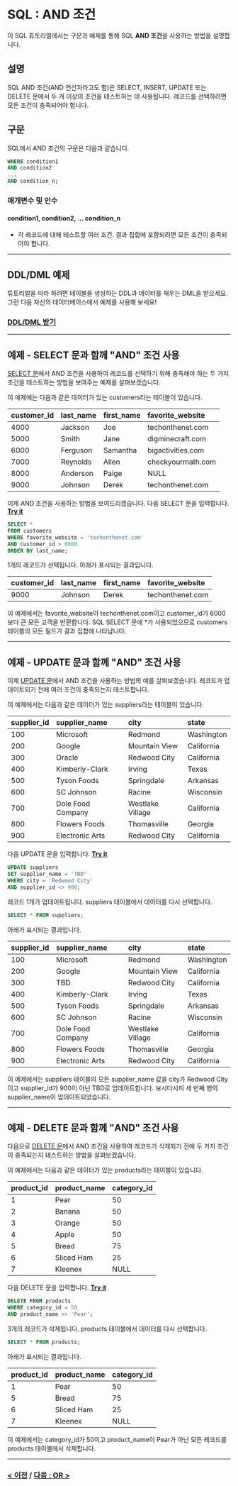 # SQL : AND 조건

이 SQL 튜토리얼에서는 구문과 예제를 통해 SQL **AND 조건**을 사용하는 방법을 설명합니다.

## 설명
SQL AND 조건(AND 연산자라고도 함)은 SELECT, INSERT, UPDATE 또는 DELETE 문에서 두 개 이상의 조건을 테스트하는 데 사용됩니다. 레코드를 선택하려면 모든 조건이 충족되어야 합니다.

## 구문
SQL에서 AND 조건의 구문은 다음과 같습니다.
```SQL
WHERE condition1
AND condition2
...
AND condition_n;
```
### 매개변수 및 인수
#### **condition1, condition2, ... condition_n**
- 각 레코드에 대해 테스트할 여러 조건. 결과 집합에 포함되려면 모든 조건이 충족되어야 합니다.

---
## DDL/DML 예제
튜토리얼을 따라 하려면 테이블을 생성하는 DDL과 데이터를 채우는 DML을 받으세요. 그런 다음 자신의 데이터베이스에서 예제를 사용해 보세요!
### [DDL/DML 받기](https://www.techonthenet.com/sql/and_ddl.php)

---
## 예제 - SELECT 문과 함께 "AND" 조건 사용
[SELECT 문](https://github.com/riz-jeong/TechOnTheNet-Korean-Translation/blob/main/SQL/SELECT.md)에서 AND 조건을 사용하여 레코드를 선택하기 위해 충족해야 하는 두 가지 조건을 테스트하는 방법을 보여주는 예제를 살펴보겠습니다.

이 예제에는 다음과 같은 데이터가 있는 customers라는 테이블이 있습니다.

| customer_id | last_name | first_name | favorite_website  |
| :---------- | :-------- | :--------- | :---------------- |
| 4000        | Jackson   | Joe        | techonthenet.com  |
| 5000        | Smith     | Jane       | digminecraft.com  |
| 6000        | Ferguson  | Samantha   | bigactivities.com |
| 7000        | Reynolds  | Allen      | checkyourmath.com |
| 8000        | Anderson  | Paige      | NULL              |
| 9000        | Johnson   | Derek      | techonthenet.com  |

이제 AND 조건을 사용하는 방법을 보여드리겠습니다. 다음 SELECT 문을 입력합니다. **[Try it](https://www.techonthenet.com/sql/and_try_sql.php)**
```SQL
SELECT *
FROM customers
WHERE favorite_website = 'techonthenet.com'
AND customer_id > 6000
ORDER BY last_name;
```
1개의 레코드가 선택됩니다. 아래가 표시되는 결과입니다.

| customer_id | last_name | first_name | favorite_website |
| :---------- | :-------- | :--------- | :--------------- |
| 9000        | Johnson   | Derek      | techonthenet.com |

이 예제에서는 favorite_website이 techonthenet.com이고 customer_id가 6000보다 큰 모든 고객을 반환합니다. SQL SELECT 문에 *가 사용되었으므로 customers 테이블의 모든 필드가 결과 집합에 나타납니다.

---
## 예제 - UPDATE 문과 함께 "AND" 조건 사용
이제 [UPDATE 문](https://github.com/riz-jeong/TechOnTheNet-Korean-Translation/blob/main/SQL/UPDATE.md)에서 AND 조건을 사용하는 방법의 예를 살펴보겠습니다. 레코드가 업데이트되기 전에 여러 조건이 충족되는지 테스트합니다.

이 예제에서는 다음과 같은 데이터가 있는 suppliers라는 테이블이 있습니다.

| supplier_id | supplier_name     | city             | state      |
| :---------- | :---------------- | :--------------- | :--------- |
| 100         | Microsoft         | Redmond          | Washington |
| 200         | Google            | Mountain View    | California |
| 300         | Oracle            | Redwood City     | California |
| 400         | Kimberly-Clark    | Irving           | Texas      |
| 500         | Tyson Foods       | Springdale       | Arkansas   |
| 600         | SC Johnson        | Racine           | Wisconsin  |
| 700         | Dole Food Company | Westlake Village | California |
| 800         | Flowers Foods     | Thomasville      | Georgia    |
| 900         | Electronic Arts   | Redwood City     | California |

다음 UPDATE 문을 입력합니다. **[Try it](https://www.techonthenet.com/sql/and_try_sql.php)**
```SQL
UPDATE suppliers
SET supplier_name = 'TBD'
WHERE city = 'Redwood City'
AND supplier_id <> 900;
```
레코드 1개가 업데이트됩니다. suppliers 테이블에서 데이터를 다시 선택합니다.
```SQL
SELECT * FROM suppliers;
```
아래가 표시되는 결과입니다.

| supplier_id | supplier_name     | city             | state      |
| :---------- | :---------------- | :--------------- | :--------- |
| 100         | Microsoft         | Redmond          | Washington |
| 200         | Google            | Mountain View    | California |
| 300         | TBD               | Redwood City     | California |
| 400         | Kimberly-Clark    | Irving           | Texas      |
| 500         | Tyson Foods       | Springdale       | Arkansas   |
| 600         | SC Johnson        | Racine           | Wisconsin  |
| 700         | Dole Food Company | Westlake Village | California |
| 800         | Flowers Foods     | Thomasville      | Georgia    |
| 900         | Electronic Arts   | Redwood City     | California |

이 예제에서는 suppliers 테이블의 모든 supplier_name 값을 city가 Redwood City이고 supplier_id가 900이 아닌 TBD로 업데이트합니다. 보시다시피 세 번째 행의 supplier_name이 업데이트되었습니다.

---
## 예제 - DELETE 문과 함께 "AND" 조건 사용
다음으로 [DELETE 문](https://github.com/riz-jeong/TechOnTheNet-Korean-Translation/blob/main/SQL/DELETE.md)에서 AND 조건을 사용하여 레코드가 삭제되기 전에 두 가지 조건이 충족되는지 테스트하는 방법을 살펴보겠습니다.

이 예제에서는 다음과 같은 데이터가 있는 products라는 테이블이 있습니다.

| product_id | product_name | category_id |
| :--------- | :----------- | :---------- |
| 1          | Pear         | 50          |
| 2          | Banana       | 50          |
| 3          | Orange       | 50          |
| 4          | Apple        | 50          |
| 5          | Bread        | 75          |
| 6          | Sliced Ham   | 25          |
| 7          | Kleenex      | NULL        |

다음 DELETE 문을 입력합니다. **[Try it](https://www.techonthenet.com/sql/and_try_sql.php)**
```SQL
DELETE FROM products
WHERE category_id = 50
AND product_name <> 'Pear';
```
3개의 레코드가 삭제됩니다. products 테이블에서 데이터를 다시 선택합니다.
```SQL
SELECT * FROM products;
```
아래가 표시되는 결과입니다.

| product_id | product_name | category_id |
| :--------- | :----------- | :---------- |
| 1          | Pear         | 50          |
| 5          | Bread        | 75          |
| 6          | Sliced Ham   | 25          |
| 7          | Kleenex      | NULL        |

이 예제에서는 category_id가 50이고 product_name이 Pear가 아닌 모든 레코드를 products 테이블에서 삭제합니다.

---
### [< 이전](https://github.com/riz-jeong/TechOnTheNet-Korean-Translation/blob/main/SQL/ORDER_BY.md) / [다음 : OR >](https://github.com/riz-jeong/TechOnTheNet-Korean-Translation/blob/main/SQL/OR.md)